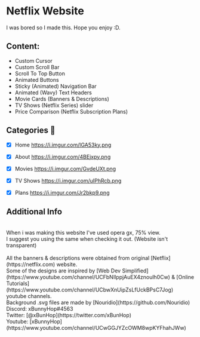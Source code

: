 # Netflix Website 
I was bored so I made this. Hope you enjoy :D.

## Content:
- Custom Cursor
- Custom Scroll Bar
- Scroll To Top Button
- Animated Buttons
- Sticky (Animated) Navigation Bar
- Animated (Wavy) Text Headers 
- Movie Cards (Banners & Descriptions) 
- TV Shows (Netflix Series) slider
- Price Comparison (Netflix Subscription Plans)



## Categories 📑
- [x] Home
https://i.imgur.com/lGA53ky.png
- [x] About
https://i.imgur.com/4BEjxpy.png
- [x] Movies
https://i.imgur.com/GvdeUXt.png
- [x] TV Shows
https://i.imgur.com/uIPhRcb.png
- [X] Plans
https://i.imgur.com/Jr2bkp9.png


## Additional Info
<br />
When i was making this website I've used opera gx, 75% view.
<br />
I suggest you using the same when checking it out. (Website isn't transparent)
<br /><br />
All the banners & descriptions were obtained from original [Netflix](https://netflix.com) website.<br />
Some of the  designs are inspired by [Web Dev Simplified](https://www.youtube.com/channel/UCFbNIlppjAuEX4znoulh0Cw) & [Online Tutorials](https://www.youtube.com/channel/UCbwXnUipZsLfUckBPsC7Jog) youtube channels.<br />
Background .svg files are made by [Nouridio](https://github.com/Nouridio)
<br />
Discord: xBunnyHop#4563
<br />
Twitter: [@xBunHop](https://twitter.com/xBunHop)
<br />
Youtube: [xBunnyHop](https://www.youtube.com/channel/UCwGGJYZcOWM8wpKYFhahJWw)
